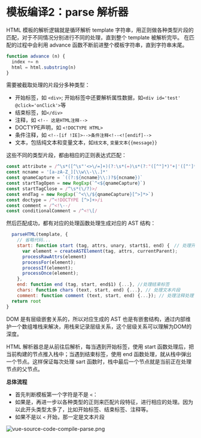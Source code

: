 # 模板编译2：parse 解析器

HTML 模板的解析逻辑就是循环解析 template 字符串，用正则做各种类型片段的匹配，对于不同情况分别进行不同的处理，直到整个 template 被解析完毕。 在匹配的过程中会利用 advance 函数不断前进整个模板字符串，直到字符串末尾。
```js
function advance (n) {
  index += n
  html = html.substring(n)
}
```
需要被截取处理的片段分多种类型：
- 开始标签，如 `<div>`; 开始标签中还要解析属性数据，如`<div id='test' @click='onClick'>`等
- 结束标签，如`</div>`
- 注释，如 `<!-- 这是HTML注释-->`
- DOCTYPE声明，如 `<!DOCTYPE HTML>`
- 条件注释，如 `<!--[if !IE]>-->条件注释<!--<![endif]-->`
- 文本，包括纯文本和变量文本，如`线文本`, `变量文本{{message}}`

这些不同的类型片段，都由相应的正则表达式匹配：

```js
const attribute = /^\s*([^\s"'<>\/=]+)(?:\s*(=)\s*(?:"([^"]*)"+|'([^']*)'+|([^\s"'=<>`]+)))?/
const ncname = '[a-zA-Z_][\\w\\-\\.]*'
const qnameCapture = `((?:${ncname}\\:)?${ncname})`
const startTagOpen = new RegExp(`^<${qnameCapture}`)
const startTagClose = /^\s*(\/?)>/
const endTag = new RegExp(`^<\\/${qnameCapture}[^>]*>`)
const doctype = /^<!DOCTYPE [^>]+>/i
const comment = /^<!\--/
const conditionalComment = /^<!\[/
```
然后匹配成功，都有对应的处理函数处理生成对应的 AST 结构：

```js
  parseHTML(template, {
    // 省略代码...
    start: function start (tag, attrs, unary, start$1, end) {　// 处理开始标签
      var element = createASTElement(tag, attrs, currentParent);
      processRawAttrs(element)
      processFor(element);
      processIf(element);
      processOnce(element);
    },
    end: function end (tag, start, end$1) {...}, //处理结束标签
    chars: function chars (text, start, end) {...}, // 处理文本片段
    comment: function comment (text, start, end) {...}); // 处理注释处理
  return root
}
````
DOM 是有层级嵌套关系的，所以对应生成的 AST 也是有嵌套结构，通过内部维护一个数组堆栈来解决，用栈来记录层级关系，这个层级关系可以理解为DOM的深度。

HTML 解析器总是从前往后解析，每当遇到开始标签，使用 start 函数处理后，把当前构建的节点推入栈中；当遇到结束标签，使用 end 函数处理，就从栈中弹出一个节点。这样保证每次处理 sart 函数时，栈中最后一个节点就是当前正在处理节点的父节点。

**总体流程**
- 首先判断模板第一个字符是不是 `<`：
- 如果是，再进一步以各种类型的正则来匹配片段特征，进行相应的处理。因为以此开头类型太多了，比如开始标签、结束标签、注释等。
- 如果不是以 `<` 开始，那一定是文本片段

![vue-source-code-compile-parse.png](./image/vue-source-complie-parse.png)

